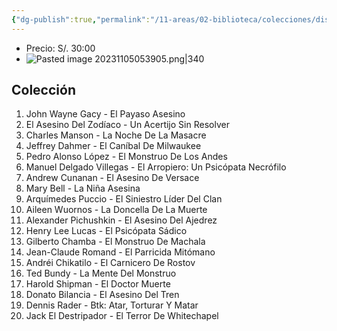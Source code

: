 ```yaml
---
{"dg-publish":true,"permalink":"/11-areas/02-biblioteca/colecciones/discovery-perfil-criminal/","noteIcon":""}
---
```


- Precio: S/. 30:00
- ![Pasted image 20231105053905.png|340](/img/user/02%20Image/Pasted%20image%2020231105053905.png)
## Colección
1. John Wayne Gacy - El Payaso Asesino
2. El Asesino Del Zodíaco - Un Acertijo Sin Resolver
3. Charles Manson - La Noche De La Masacre
4. Jeffrey Dahmer - El Caníbal De Milwaukee
5. Pedro Alonso López - El Monstruo De Los Andes
6. Manuel Delgado Villegas - El Arropiero: Un Psicópata Necrófilo
7. Andrew Cunanan - El Asesino De Versace
8. Mary Bell - La Niña Asesina
9. Arquímedes Puccio - El Siniestro Líder Del Clan
10. Aileen Wuornos - La Doncella De La Muerte
11. Alexander Pichushkin - El Asesino Del Ajedrez
12. Henry Lee Lucas - El Psicópata Sádico
13. Gilberto Chamba - El Monstruo De Machala
14. Jean-Claude Romand - El Parricida Mitómano
15. Andréi Chikatilo - El Carnicero De Rostov
16. Ted Bundy - La Mente Del Monstruo
17. Harold Shipman - El Doctor Muerte
18. Donato Bilancia - El Asesino Del Tren
19. Dennis Rader - Btk: Atar, Torturar Y Matar
20. Jack El Destripador - El Terror De Whitechapel
